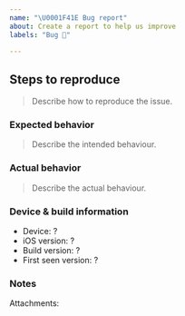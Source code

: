 ```yaml
---
name: "\U0001F41E Bug report"
about: Create a report to help us improve
labels: "Bug 🐞"

---
```


## Steps to reproduce
> Describe how to reproduce the issue.

### Expected behavior
> Describe the intended behaviour.

### Actual behavior
> Describe the actual behaviour.

### Device & build information
* Device: ? <!--- iPhone model -->
* iOS version: ? <!--- iOS version  -->
* Build version: ? <!--- Visit Settings and scroll down to find the version number -->
* First seen version: ? <!--- Is this new to this version or have you seen it before? -->
### Notes
Attachments: 
<!--- Screenshots or screen recordings are very helpful for reproducing! -->
